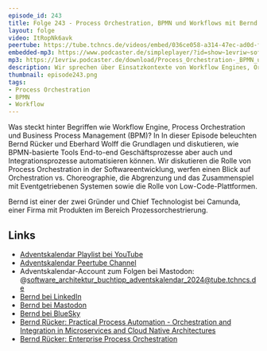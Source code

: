 ```yaml
---
episode_id: 243
title: Folge 243 - Process Orchestration, BPMN und Workflows mit Bernd Rücker
layout: folge
video: ItRopNk6avk
peertube: https://tube.tchncs.de/videos/embed/036ce058-a314-47ec-ad0d-fe730fcdb6b8
embedded-mp3: https://www.podcaster.de/simpleplayer/?id=show~1evriw~software-architektur-im-stream~pod-ffc30d4cb7de49e67c87e4f164&v=1733496100
mp3: https://1evriw.podcaster.de/download/Process_Orchestration-_BPMN_und_Workflows_mit_Bernd_Ruecker.mp3
description: Wir sprechen über Einsatzkontexte von Workflow Engines, Orchestration, Choreographie
thumbnail: episode243.png
tags:
- Process Orchestration
- BPMN
- Workflow
---
```


Was steckt hinter Begriffen wie Workflow Engine, Process Orchestration
und Business Process Management (BPM)? In In dieser Episode beleuchten
Bernd Rücker und Eberhard Wolff die Grundlagen und diskutieren, wie
BPMN-basierte Tools End-to-end Geschäftsprozesse aber auch und
Integrationsprozesse automatisieren können. Wir diskutieren die Rolle
von Process Orchestration in der Softwareentwicklung, werfen einen
Blick auf Orchestration vs. Choreographie, die Abgrenzung und das
Zusammenspiel mit Eventgetriebenen Systemen sowie die Rolle von
Low-Code-Plattformen.

Bernd ist einer der zwei Gründer und Chief Technologist bei Camunda,
einer Firma mit Produkten im Bereich Prozessorchestrierung.

## Links

- [Adventskalendar Playlist bei YouTube](https://www.youtube.com/playlist?list=PLeXlULyOtEnegR-XfRF3eVMybMvkZCxsw)
- [Adventskalendar Peertube Channel](https://tube.tchncs.de/c/software_architektur_buchtipp_adventskalendar_2024/Videos)
- Adventskalendar-Account zum Folgen bei Mastodon: @software_architektur_buchtipp_adventskalendar_2024@tube.tchncs.de
- [Bernd bei LinkedIn](https://www.linkedin.com/in/bernd-ruecker/ )
- [Bernd bei Mastodon](https://mas.to/@berndruecker)
- [Bernd bei BlueSky](https://bsky.app/profile/berndruecker.bsky.social)
- [Bernd Rücker: Practical Process Automation - Orchestration and
  Integration in Microservices and Cloud Native
  Architectures](https://amzn.to/49sGODC)
- [Bernd Rücker: Enterprise Process
  Orchestration](https://amzn.to/3D207r7)
